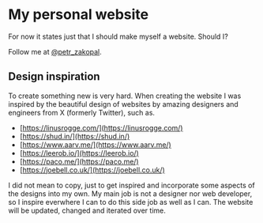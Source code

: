 # My personal website

For now it states just that I should make myself a website. Should I?

Follow me at [@petr_zakopal](https://twitter.com/petr_zakopal).

## Design inspiration

To create something new is very hard. When creating the website I was inspired by the beautiful design of websites by amazing designers and engineers from X (formerly Twitter), such as.

- [https://linusrogge.com/](https://linusrogge.com/)
- [https://shud.in/](https://shud.in/)
- [https://www.aarv.me/](https://www.aarv.me/)
- [https://leerob.io/](https://leerob.io/)
- [https://paco.me/](https://paco.me/)
- [https://joebell.co.uk/](https://joebell.co.uk/)

I did not mean to copy, just to get inspired and incorporate some aspects of the designs into my own. My main job is not a designer nor web developer, so I inspire everwhere I can to do this side job as well as I can. The website will be updated, changed and iterated over time.
